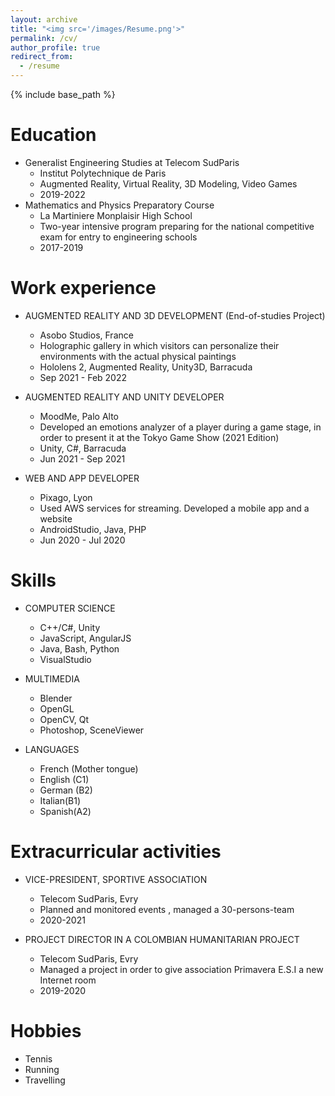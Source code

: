 ```yaml
---
layout: archive
title: "<img src='/images/Resume.png'>"
permalink: /cv/
author_profile: true
redirect_from:
  - /resume
---
```


{% include base_path %}

Education
======
* Generalist Engineering Studies at Telecom SudParis
  * Institut Polytechnique de Paris 
  * Augmented Reality, Virtual Reality, 3D Modeling, Video Games
  * 2019-2022
* Mathematics and Physics Preparatory Course
  * La Martiniere Monplaisir High School 
  * Two-year intensive program preparing for the national competitive exam for entry to engineering schools
  * 2017-2019

Work experience
======
* AUGMENTED REALITY AND 3D DEVELOPMENT (End-of-studies Project)
  * Asobo Studios, France
  * Holographic gallery in which visitors can personalize their environments with the actual physical paintings 
  * Hololens 2, Augmented Reality, Unity3D, Barracuda
  * Sep 2021 - Feb 2022

* AUGMENTED REALITY AND UNITY DEVELOPER 
  * MoodMe, Palo Alto
  * Developed an emotions analyzer of a player during a game stage, in order to present it at the Tokyo Game Show (2021 Edition)
  * Unity, C#, Barracuda
  * Jun 2021 - Sep 2021

* WEB AND APP DEVELOPER
  * Pixago, Lyon
  * Used AWS services for streaming. Developed a mobile app and a website
  * AndroidStudio, Java, PHP
  * Jun 2020 - Jul 2020
  
Skills
======
* COMPUTER SCIENCE
  * C++/C#, Unity
  * JavaScript, AngularJS
  * Java, Bash, Python
  * VisualStudio

* MULTIMEDIA
  * Blender
  * OpenGL
  * OpenCV, Qt
  * Photoshop, SceneViewer

* LANGUAGES
  * French (Mother tongue)
  * English (C1)
  * German (B2)
  * Italian(B1)
  * Spanish(A2)

Extracurricular activities
======

* VICE-PRESIDENT, SPORTIVE ASSOCIATION
  * Telecom SudParis, Evry
  * Planned and monitored events , managed a 30-persons-team
  * 2020-2021

* PROJECT DIRECTOR IN A COLOMBIAN HUMANITARIAN PROJECT
  * Telecom SudParis, Evry
  * Managed a project in order to give association Primavera E.S.I a new Internet room
  * 2019-2020

Hobbies
======
* Tennis
* Running
* Travelling

